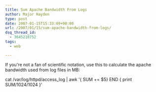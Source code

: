 ```yaml
---
title: Sum Apache Bandwidth From Logs
author: Major Hayden
type: post
date: 2007-01-15T15:33:09+00:00
url: /2007/01/15/sum-apache-bandwidth-from-logs/
dsq_thread_id:
  - 3645210752
tags:
  - web

---
```

If you're not a fan of scientific notation, use this to calculate the apache bandwidth used from log files in MB:

cat /var/log/httpd/access_log | awk '{ SUM += $5} END { print SUM/1024/1024 }'
